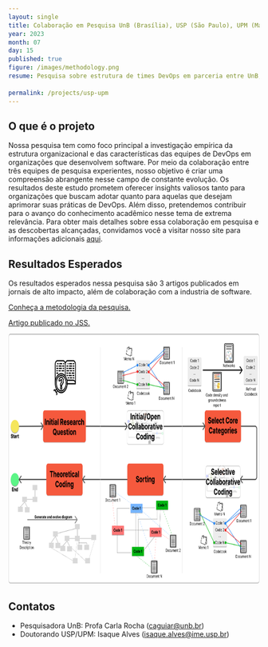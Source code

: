 ```yaml
---
layout: single
title: Colaboração em Pesquisa UnB (Brasília), USP (São Paulo), UPM (Madrid) - 2021 - em andamento
year: 2023
month: 07
day: 15
published: true
figure: /images/methodology.png
resume: Pesquisa sobre estrutura de times DevOps em parceria entre UnB, USP e UPM (Madrid). Utilizando Grounded Theory, propomos uma taxonomia de DevOps harmonizada, além de operacionalizar e validar essa teoria. Publicação de 3 journals previstos.

permalink: /projects/usp-upm
---
```


## O que é o projeto

Nossa pesquisa tem como foco principal a investigação empírica da estrutura organizacional e das características das equipes de DevOps em organizações que desenvolvem software. Por meio da colaboração entre três equipes de pesquisa experientes, nosso objetivo é criar uma compreensão abrangente nesse campo de constante evolução. Os resultados deste estudo prometem oferecer insights valiosos tanto para organizações que buscam adotar quanto para aquelas que desejam aprimorar suas práticas de DevOps. Além disso, pretendemos contribuir para o avanço do conhecimento acadêmico nesse tema de extrema relevância. Para obter mais detalhes sobre essa colaboração em pesquisa e as descobertas alcançadas, convidamos você a visitar nosso site para informações adicionais [aqui](https://jdiazfernandez.github.io/devops_taxonomies.github.io/).

## Resultados Esperados

Os resultados esperados nessa pesquisa são 3 artigos publicados em jornais de alto impacto, além de colaboração com a industria de software.

[Conheça a metodologia da pesquisa.](https://jdiazfernandez.github.io/devops_taxonomies.github.io/)

[Artigo publicado no JSS.](https://www.sciencedirect.com/science/article/pii/S0164121223003035)


<img src="/images/methodology.png" alt="Metodologia" style="height: 500px;" />

## Contatos

- Pesquisadora UnB: Profa Carla Rocha ([caguiar@unb.br](caguiar@unb.br))
- Doutorando USP/UPM: Isaque Alves ([isaque.alves@ime.usp.br](isaque.alves@ime.usp.br))